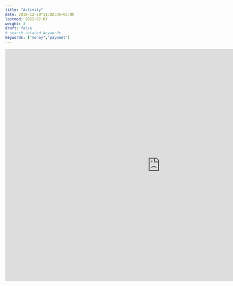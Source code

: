 ```yaml
---
title: "Activity"
date: 2018-12-29T11:02:05+06:00
lastmod: 2022-07-07
weight: 3
draft: false
# search related keywords
keywords: ["money","payment"]
---
```


<iframe src="https://h5pstudio.ecampusontario.ca/h5p/42124/embed" width="993" height="745" frameborder="0" allowfullscreen="allowfullscreen"></iframe><script src="https://h5pstudio.ecampusontario.ca/modules/contrib/h5p/vendor/h5p/h5p-core/js/h5p-resizer.js" charset="UTF-8"></script>
